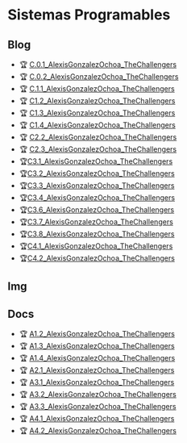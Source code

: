 # Sistemas Programables

## Blog
- :trophy: [C.0.1_AlexisGonzalezOchoa_TheChallengers](Blog/C.0.1_AlexisGonzalezOchoa_TheChallengers.md)
- :trophy: [C.0.2_AlexisGonzalezOchoa_TheChallengers](Blog/C.0.2_AlexisGonzalezOchoa_TheChallengers.md)
- :trophy: [C.1.1_AlexisGonzalezOchoa_TheChallengers](Blog/C.1.1_AlexisGonzalezOchoa_TheChallengers.md)
- :trophy: [C1.2_AlexisGonzalezOchoa_TheChallengers](Blog/C1.2_AlexisGonzalezOchoa_TheChallengers.md)
- :trophy: [C1.3_AlexisGonzalezOchoa_TheChallengers](Blog/C1.3_AlexisGonzalezOchoa_TheChallengers.md)
-  :trophy: [C1.4_AlexisGonzalezOchoa_TheChallengers](Blog/C1.4_AlexisGonzalezOchoa_TheChallengers.md)
-  :trophy: [C2.2_AlexisGonzalezOchoa_TheChallengers](Blog/C2.2_AlexisGonzalezOchoa_TheChallengers.md)
-  :trophy: [C2.3_AlexisGonzalezOchoa_TheChallengers](Blog/C2.3_AlexisGonzalezOchoa_TheChallengers.md)
-  :trophy:[C3.1_AlexisGonzalezOchoa_TheChallengers](Blog/C3.1_AlexisGonzalezOchoa_TheChallengers.md)
-  :trophy:[C3.2_AlexisGonzalezOchoa_TheChallengers](Blog/C3.2_AlexisGonzalezOchoa_TheChallengers.md)
-  :trophy:[C3.3_AlexisGonzalezOchoa_TheChallengers](Blog/C3.3_AlexisGonzalezOchoa_TheChallengers.md)
-  :trophy:[C3.4_AlexisGonzalezOchoa_TheChallengers](Blog/C3.4_AlexisGonzalezOchoa_TheChallengers.md)
-  :trophy:[C3.6_AlexisGonzalezOchoa_TheChallengers](Blog/C3.6_AlexisGonzalezOchoa_TheChallengers.md)
-  :trophy:[C3.7_AlexisGonzalezOchoa_TheChallengers](Blog/C3.7_AlexisGonzalezOchoa_TheChallengers.md)
-  :trophy:[C3.8_AlexisGonzalezOchoa_TheChallengers](Blog/C3.8_AlexisGonzalezOchoa_TheChallengers.md)
-  :trophy:[C4.1_AlexisGonzalezOchoa_TheChallengers](Blog/C4.1_AlexisGonzalezOchoa_TheChallengers.md)
-  :trophy:[C4.2_AlexisGonzalezOchoa_TheChallengers](Blog/C4.2_AlexisGonzalezOchoa_TheChallengers.md)
## Img


## Docs
- :trophy: [A1.2_AlexisGonzalezOchoa_TheChallengers](Docs/A1.2_AlexisGonzalezOchoa_TheChallengers.md)
- :trophy: [A1.3_AlexisGonzalezOchoa_TheChallengers](Docs/A1.3_AlexisGonzalezOchoa_TheChallengers.md)
- :trophy: [A1.4_AlexisGonzalezOchoa_TheChallengers](Docs/A1.4_AlexisGonzalezOchoa_TheChallengers.md)
- :trophy: [A2.1_AlexisGonzalezOchoa_TheChallengers](Docs/A2.1_AlexisGonzalezOchoa_TheChallengers.md)
- :trophy: [A3.1_AlexisGonzalezOchoa_TheChallengers](Docs/A3.1_AlexisGonzalezOchoa_TheChallengers.md)
- :trophy: [A3.2_AlexisGonzalezOchoa_TheChallengers](Docs/A3.2_AlexisGonzalezOchoa_TheChallengers.md)
- :trophy: [A3.3_AlexisGonzalezOchoa_TheChallengers](Docs/A3.3_AlexisGonzalezOchoa_TheChallengers.md)
- :trophy: [A4.1_AlexisGonzalezOchoa_TheChallengers](Docs/A4.1_AlexisGonzalezOchoa_TheChallengers.md)
- :trophy: [A4.2_AlexisGonzalezOchoa_TheChallengers](Docs/A4.2_AlexisGonzalezOchoa_TheChallengers.md)